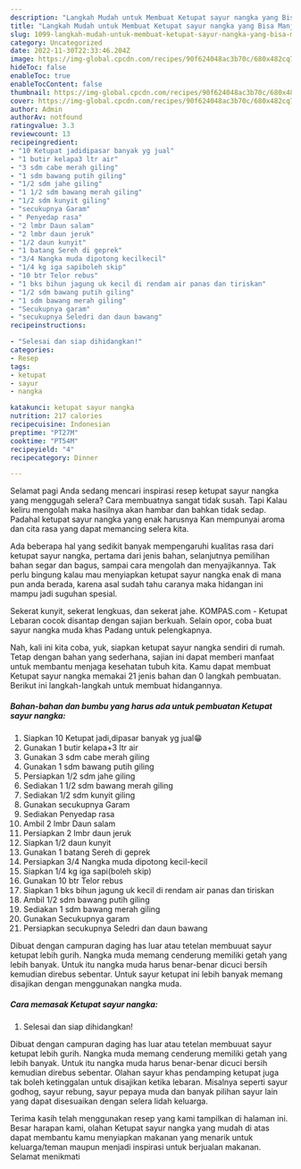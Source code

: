 ```yaml
---
description: "Langkah Mudah untuk Membuat Ketupat sayur nangka yang Bisa Manjain Lidah, Buat Buka Puasa}"
title: "Langkah Mudah untuk Membuat Ketupat sayur nangka yang Bisa Manjain Lidah, Buat Buka Puasa}"
slug: 1099-langkah-mudah-untuk-membuat-ketupat-sayur-nangka-yang-bisa-manjain-lidah-buat-buka-puasa
category: Uncategorized
date: 2022-11-30T22:33:46.204Z
image: https://img-global.cpcdn.com/recipes/90f624048ac3b70c/680x482cq70/ketupat-sayur-nangka-foto-resep-utama.jpg
hideToc: false
enableToc: true
enableTocContent: false
thumbnail: https://img-global.cpcdn.com/recipes/90f624048ac3b70c/680x482cq70/ketupat-sayur-nangka-foto-resep-utama.jpg
cover: https://img-global.cpcdn.com/recipes/90f624048ac3b70c/680x482cq70/ketupat-sayur-nangka-foto-resep-utama.jpg
author: Admin
authorAv: notfound
ratingvalue: 3.3
reviewcount: 13
recipeingredient:
- "10 Ketupat jadidipasar banyak yg jual"
- "1 butir kelapa3 ltr air"
- "3 sdm cabe merah giling"
- "1 sdm bawang putih giling"
- "1/2 sdm jahe giling"
- "1 1/2 sdm bawang merah giling"
- "1/2 sdm kunyit giling"
- "secukupnya Garam"
- " Penyedap rasa"
- "2 lmbr Daun salam"
- "2 lmbr daun jeruk"
- "1/2 daun kunyit"
- "1 batang Sereh di geprek"
- "3/4 Nangka muda dipotong kecilkecil"
- "1/4 kg iga sapiboleh skip"
- "10 btr Telor rebus"
- "1 bks bihun jagung uk kecil di rendam air panas dan tiriskan"
- "1/2 sdm bawang putih giling"
- "1 sdm bawang merah giling"
- "Secukupnya garam"
- "secukupnya Seledri dan daun bawang"
recipeinstructions:

- "Selesai dan siap dihidangkan!"
categories:
- Resep
tags:
- ketupat
- sayur
- nangka

katakunci: ketupat sayur nangka 
nutrition: 217 calories
recipecuisine: Indonesian
preptime: "PT27M"
cooktime: "PT54M"
recipeyield: "4"
recipecategory: Dinner

---
```



Selamat pagi Anda sedang mencari inspirasi resep ketupat sayur nangka yang menggugah selera? Cara membuatnya sangat tidak susah. Tapi Kalau keliru mengolah maka hasilnya akan hambar dan bahkan tidak sedap. Padahal ketupat sayur nangka yang enak harusnya Kan mempunyai aroma dan cita rasa yang dapat memancing selera kita.


Ada beberapa hal yang sedikit banyak mempengaruhi kualitas rasa dari ketupat sayur nangka, pertama dari jenis bahan, selanjutnya pemilihan bahan segar dan bagus, sampai cara mengolah dan menyajikannya. Tak perlu bingung kalau mau menyiapkan ketupat sayur nangka enak di mana pun anda berada, karena asal sudah tahu caranya maka hidangan ini mampu jadi suguhan spesial.

Sekerat kunyit, sekerat lengkuas, dan sekerat jahe. KOMPAS.com - Ketupat Lebaran cocok disantap dengan sajian berkuah. Selain opor, coba buat sayur nangka muda khas Padang untuk pelengkapnya.


Nah, kali ini kita coba, yuk, siapkan ketupat sayur nangka sendiri di rumah. Tetap dengan bahan yang sederhana, sajian ini dapat memberi manfaat untuk membantu menjaga kesehatan tubuh kita. Kamu dapat membuat Ketupat sayur nangka memakai 21 jenis bahan dan 0 langkah pembuatan. Berikut ini langkah-langkah untuk membuat hidangannya.

<!--inarticleads1-->

##### Bahan-bahan dan bumbu yang harus ada untuk pembuatan Ketupat sayur nangka:

1. Siapkan 10 Ketupat jadi,dipasar banyak yg jual😁
1. Gunakan 1 butir kelapa+3 ltr air
1. Gunakan 3 sdm cabe merah giling
1. Gunakan 1 sdm bawang putih giling
1. Persiapkan 1/2 sdm jahe giling
1. Sediakan 1 1/2 sdm bawang merah giling
1. Sediakan 1/2 sdm kunyit giling
1. Gunakan secukupnya Garam
1. Sediakan  Penyedap rasa
1. Ambil 2 lmbr Daun salam
1. Persiapkan 2 lmbr daun jeruk
1. Siapkan 1/2 daun kunyit
1. Gunakan 1 batang Sereh di geprek
1. Persiapkan 3/4 Nangka muda dipotong kecil-kecil
1. Siapkan 1/4 kg iga sapi(boleh skip)
1. Gunakan 10 btr Telor rebus
1. Siapkan 1 bks bihun jagung uk kecil di rendam air panas dan tiriskan
1. Ambil 1/2 sdm bawang putih giling
1. Sediakan 1 sdm bawang merah giling
1. Gunakan Secukupnya garam
1. Persiapkan secukupnya Seledri dan daun bawang


Dibuat dengan campuran daging has luar atau tetelan membuuat sayur ketupat lebih gurih. Nangka muda memang cenderung memiliki getah yang lebih banyak. Untuk itu nangka muda harus benar-benar dicuci bersih kemudian direbus sebentar. Untuk sayur ketupat ini lebih banyak memang disajikan dengan menggunakan nangka muda. 

<!--inarticleads2-->

##### Cara memasak Ketupat sayur nangka:


1. Selesai dan siap dihidangkan!

Dibuat dengan campuran daging has luar atau tetelan membuuat sayur ketupat lebih gurih. Nangka muda memang cenderung memiliki getah yang lebih banyak. Untuk itu nangka muda harus benar-benar dicuci bersih kemudian direbus sebentar. Olahan sayur khas pendamping ketupat juga tak boleh ketinggalan untuk disajikan ketika lebaran. Misalnya seperti sayur godhog, sayur rebung, sayur pepaya muda dan banyak pilihan sayur lain yang dapat disesuaikan dengan selera lidah keluarga. 

Terima kasih telah menggunakan resep yang kami tampilkan di halaman ini. Besar harapan kami, olahan Ketupat sayur nangka yang mudah di atas dapat membantu kamu menyiapkan makanan yang menarik untuk keluarga/teman maupun menjadi inspirasi untuk berjualan makanan. Selamat menikmati
